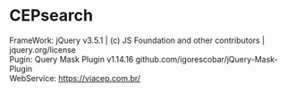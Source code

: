# CEPsearch
FrameWork:   jQuery v3.5.1 | (c) JS Foundation and other contributors | jquery.org/license <br>
Pugin: Query Mask Plugin v1.14.16  github.com/igorescobar/jQuery-Mask-Plugin <br>
WebService: https://viacep.com.br/
